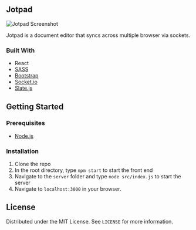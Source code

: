 ## Jotpad

![Jotpad Screenshot](https://user-images.githubusercontent.com/31317867/96648312-032c2400-12e4-11eb-867f-9bd0ed2e295e.png)

Jotpad is a document editor that syncs across multiple browser via sockets.

### Built With
* React
* [SASS](https://sass-lang.com/)
* [Bootstrap](https://getbootstrap.com/)
* [Socket.io](https://socket.io/)
* [Slate.js](https://www.slatejs.org/examples/richtext/)

<!-- GETTING STARTED -->
## Getting Started

### Prerequisites
* [Node.js](https://nodejs.org/en/)

### Installation

1. Clone the repo
2. In the root directory, type `npm start` to start the front end
3. Navigate to the `server` folder and type `node src/index.js` to start the server
3. Navigate to `localhost:3000` in your browser.

<!-- LICENSE -->
## License

Distributed under the MIT License. See `LICENSE` for more information.
